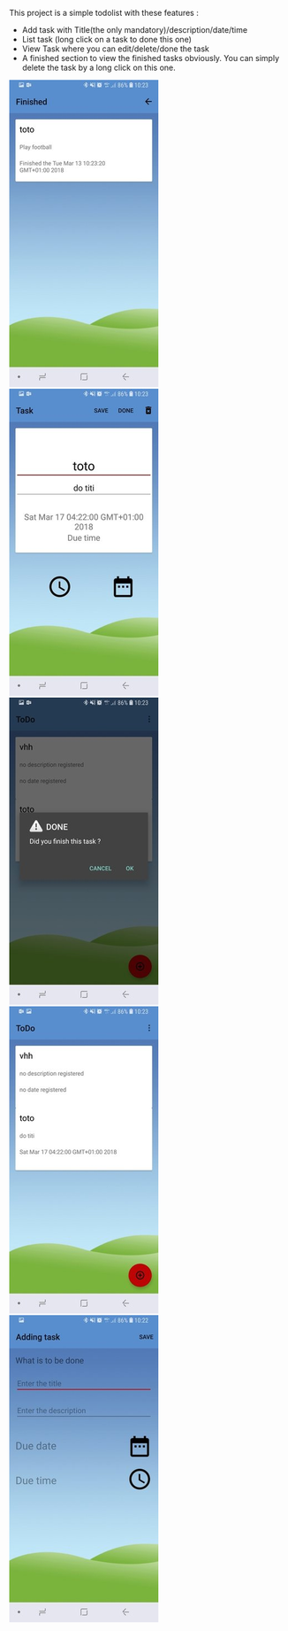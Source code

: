 This project is a simple todolist with these features :
- Add task with Title(the only mandatory)/description/date/time
- List task (long click on a task to done this one)
- View Task where you can edit/delete/done the task
- A finished section to view the finished tasks obviously. You can simply delete the task by a long click on this one.


![alt text](https://raw.githubusercontent.com/alexandre-thauvin/todolist/master/screen/sc1.jpg)
![alt text](https://raw.githubusercontent.com/alexandre-thauvin/todolist/master/screen/sc2.jpg)
![alt text](https://raw.githubusercontent.com/alexandre-thauvin/todolist/master/screen/sc3.jpg)
![alt text](https://raw.githubusercontent.com/alexandre-thauvin/todolist/master/screen/sc4.jpg)
![alt text](https://raw.githubusercontent.com/alexandre-thauvin/todolist/master/screen/sc5.jpg)
